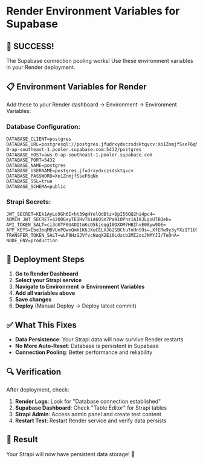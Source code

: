 # Render Environment Variables for Supabase

## 🎉 **SUCCESS!** 
The Supabase connection pooling works! Use these environment variables in your Render deployment.

## 📋 **Environment Variables for Render**

Add these to your Render dashboard → Environment → Environment Variables:

### **Database Configuration:**
```
DATABASE_CLIENT=postgres
DATABASE_URL=postgresql://postgres.jfudrxydxczsdsktqvcv:Xo1ZnmjfSseF6qNx@aws-0-ap-southeast-1.pooler.supabase.com:5432/postgres
DATABASE_HOST=aws-0-ap-southeast-1.pooler.supabase.com
DATABASE_PORT=5432
DATABASE_NAME=postgres
DATABASE_USERNAME=postgres.jfudrxydxczsdsktqvcv
DATABASE_PASSWORD=Xo1ZnmjfSseF6qNx
DATABASE_SSL=true
DATABASE_SCHEMA=public
```

### **Strapi Secrets:**
```
JWT_SECRET=KEk1AyLo9Gh6I+ht39qHYelQdBtz+8pI56QQ2hi4pc4=
ADMIN_JWT_SECRET=420OGsyTEIHvTbiA6O5m7Pa91OPnz1AI8JLgoUTBQek=
API_TOKEN_SALT=ci3oUTF0U4DItmKcO5kjeqgI0DXOM7HBIhvE08yw9OE=
APP_KEYS=Ebe3bqMBVUnPQwxQmk1K6JXuCELXJ62SBCtuTnHnS9s=,XfERw9y3yYXzIT1UQmLAgmqI5opBzSTr+F6NVFTZUGk=,CPSXkMj3n7Y8h/5zopXDPvvnsc4seboe5SJZTfPmEdY=,de95iRZD9Cr65BbcFAlA5as4gSMWJnOw0Y6ku2aINVw=
TRANSFER_TOKEN_SALT=wLP9HzGJVfvcNuqX2Ei0Ldzcb2MI2ocJNMYJI/TeOnA=
NODE_ENV=production
```

## 🚀 **Deployment Steps**

1. **Go to Render Dashboard**
2. **Select your Strapi service**
3. **Navigate to Environment → Environment Variables**
4. **Add all variables above**
5. **Save changes**
6. **Deploy** (Manual Deploy → Deploy latest commit)

## ✅ **What This Fixes**

- **Data Persistence**: Your Strapi data will now survive Render restarts
- **No More Auto-Reset**: Database is persistent in Supabase
- **Connection Pooling**: Better performance and reliability

## 🔍 **Verification**

After deployment, check:
1. **Render Logs**: Look for "Database connection established"
2. **Supabase Dashboard**: Check "Table Editor" for Strapi tables
3. **Strapi Admin**: Access admin panel and create test content
4. **Restart Test**: Restart Render service and verify data persists

## 🎯 **Result**

Your Strapi will now have persistent data storage! 🎉 